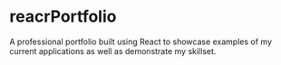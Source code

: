 # reacrPortfolio
A professional portfolio built using React to showcase examples of my current applications as well as demonstrate my skillset.
